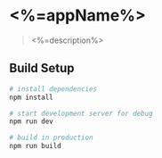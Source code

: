 # <%=appName%>

> <%=description%>

## Build Setup

``` bash
# install dependencies
npm install

# start development server for debug
npm run dev

# build in production
npm run build
```
